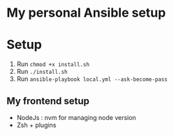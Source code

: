 # My personal Ansible setup


# Setup

1. Run `chmod +x install.sh`
2. Run `./install.sh`
3. Run `ansible-playbook local.yml --ask-become-pass`

## My frontend setup

- NodeJs : nvm for managing node version 
- Zsh + plugins

